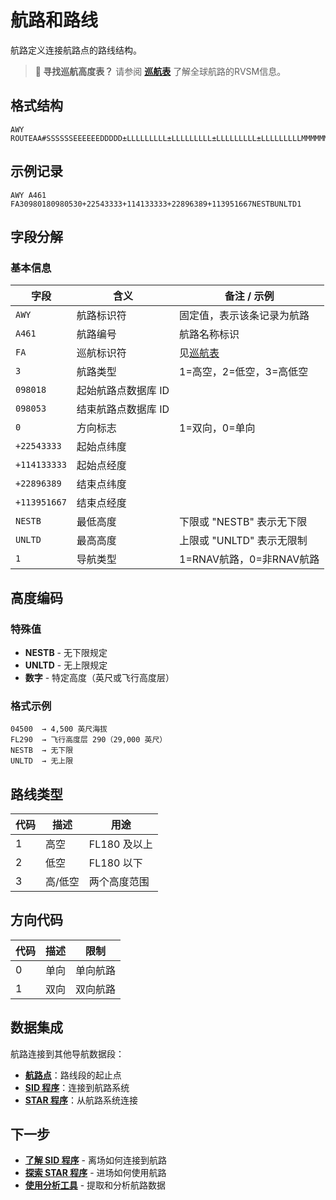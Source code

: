 # 航路和路线

航路定义连接航路点的路线结构。

> **📍 寻找巡航高度表？** 请参阅 **[巡航表](./cruise-table.md)** 了解全球航路的RVSM信息。

## 格式结构

```
AWY ROUTEAA#SSSSSSEEEEEEDDDDD±LLLLLLLLL±LLLLLLLLL±LLLLLLLLL±LLLLLLLLLMMMMMMMMMMMMR
```

## 示例记录

```
AWY A461  FA30980180980530+22543333+114133333+22896389+113951667NESTBUNLTD1
```

## 字段分解

### 基本信息
| 字段 | 含义 | 备注 / 示例 |
|------|------|-------------|
| `AWY` | 航路标识符 | 固定值，表示该条记录为航路 |
| `A461` | 航路编号 | 航路名称标识 |
| `FA` | 巡航标识符 | 见[巡航表](./cruise-table.md) |
| `3` | 航路类型 | 1=高空，2=低空，3=高低空 |
| `098018` | 起始航路点数据库 ID |  |
| `098053` | 结束航路点数据库 ID |  |
| `0` | 方向标志 | 1=双向，0=单向 |
| `+22543333` | 起始点纬度 |  |
| `+114133333` | 起始点经度 |  |
| `+22896389` | 结束点纬度 |  |
| `+113951667` | 结束点经度 |  |
| `NESTB` | 最低高度 | 下限或 "NESTB" 表示无下限 |
| `UNLTD` | 最高高度 | 上限或 "UNLTD" 表示无限制 |
| `1` | 导航类型 | 1=RNAV航路，0=非RNAV航路 |

## 高度编码

### 特殊值
- **NESTB** - 无下限规定
- **UNLTD** - 无上限规定
- **数字** - 特定高度（英尺或飞行高度层）

### 格式示例
```
04500  → 4,500 英尺海拔
FL290  → 飞行高度层 290（29,000 英尺）
NESTB  → 无下限
UNLTD  → 无上限
```

## 路线类型

| 代码 | 描述 | 用途 |
|------|-------------|-------|
| 1 | 高空 | FL180 及以上 |
| 2 | 低空 | FL180 以下 |
| 3 | 高/低空 | 两个高度范围 |

## 方向代码

| 代码 | 描述 | 限制 |
|------|-------------|--------------|
| 0 | 单向 | 单向航路 |
| 1 | 双向 | 双向航路 |

## 数据集成

航路连接到其他导航数据段：

- **[航路点](./waypoints.md)**：路线段的起止点
- **[SID 程序](./sid-procedures.md)**：连接到航路系统
- **[STAR 程序](./star-procedures.md)**：从航路系统连接

## 下一步

- **[了解 SID 程序](./sid-procedures.md)** - 离场如何连接到航路
- **[探索 STAR 程序](./star-procedures.md)** - 进场如何使用航路
- **[使用分析工具](../tools/examples.md)** - 提取和分析航路数据
